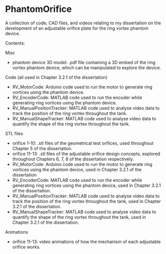 # PhantomOrifice
A collection of code, CAD files, and videos relating to my dissertation on the development of an adjustable orifice plate for the ring vortex phantom device.


Contents:

Misc
- phantom device 3D model: .pdf file containing a 3D embed of the ring vortex phantom device, which can be manipulated to explore the device.

Code (all used in Chapter 3.2.1 of the dissertation)
- RV_MotorCode: Arduino code used to run the motor to generate ring vortices using the phantom device.
- RV_EncoderCode: MATLAB code used to run the encoder while generating ring vortices using the phantom device.
- RV_ManualPositionTracker: MATLAB code used to analyse video data to track the position of the ring vortex throughout the tank.
- RV_ManualShapeTracker: MATLAB code used to analyse video data to quantify the shape of the ring vortex throughout the tank.

STL files
- orifice 1-10: .stl files of the geometrical test orifices, used throughout Chapter 5 of the dissertation.
- orifice 11-13: .stl files of the adjustable orifice design concepts, explored throughout Chapters 6, 7, 8 of the dissertation respectively.
- RV_MotorCode: Arduino code used to run the motor to generate ring vortices using the phantom device, used in Chapter 3.2.1 of the dissertation
- RV_EncoderCode: MATLAB code used to run the encoder while generating ring vortices using the phantom device, used in Chapter 3.2.1 of the dissertation.
- RV_ManualPositionTracker: MATLAB code used to analyse video data to track the position of the ring vortex throughout the tank, used in Chapter 3.2.1 of the dissertation.
- RV_ManualShapeTracker: MATLAB code used to analyse video data to quantify the shape of the ring vortex throughout the tank, used in Chapter 3.2.1 of the dissertation.

Animations
- orifice 11-13: video animations of how the mechanism of each adjustable orifice works.
